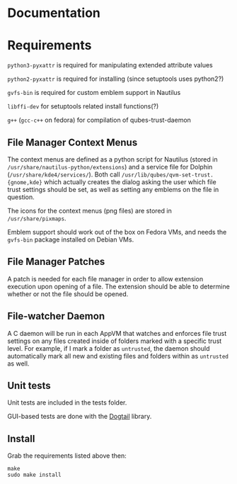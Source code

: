 # Documentation

# Requirements

`python3-pyxattr` is required for manipulating extended attribute values

`python2-pyxattr` is required for installing (since setuptools uses python2?)

`gvfs-bin` is required for custom emblem support in Nautilus

`libffi-dev` for setuptools related install functions(?)

`g++` (`gcc-c++` on fedora) for compilation of qubes-trust-daemon

## File Manager Context Menus

The context menus are defined as a python script for Nautilus (stored in
`/usr/share/nautilus-python/extensions`) and a service file for Dolphin
(`/usr/share/kde4/services/`). Both call
`/usr/lib/qubes/qvm-set-trust.{gnome,kde}` which actually creates the dialog
asking the user which file trust settings should be set, as well as setting any
emblems on the file in question.

The icons for the context menus (png files) are stored in `/usr/share/pixmaps`.

Emblem support should work out of the box on Fedora VMs, and needs the
`gvfs-bin` package installed on Debian VMs.

## File Manager Patches

A patch is needed for each file manager in order to allow extension execution
upon opening of a file. The extension should be able to determine whether or not
the file should be opened.

## File-watcher Daemon

A C daemon will be run in each AppVM that watches and enforces file trust
settings on any files created inside of folders marked with a specific trust
level. For example, if I mark a folder as `untrusted`, the daemon should
automatically mark all new and existing files and folders within as `untrusted`
as well.

## Unit tests

Unit tests are included in the tests folder.

GUI-based tests are done with the
[Dogtail](https://gitlab.com/dogtail/dogtail) library.

## Install

Grab the requirements listed above then:

```
make
sudo make install
```
